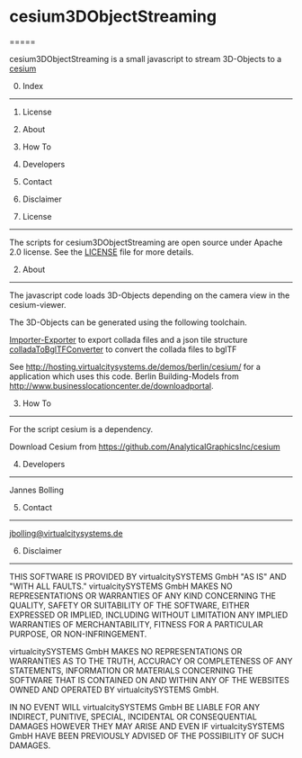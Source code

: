 # cesium3DObjectStreaming
=====

cesium3DObjectStreaming is a small javascript to stream 3D-Objects to a [cesium](http://cesiumjs.org/)


0. Index
--------

1. License
2. About
3. How To
4. Developers
5. Contact
6. Disclaimer


1. License
----------

The scripts for cesium3DObjectStreaming are open source under Apache 2.0 license.
See the [LICENSE](https://github.com/virtualcitySYSTEMS/cesium3DObjectStreaming/blob/master/LICENSE) file for more details. 


2. About
----------

The javascript code loads 3D-Objects depending on the camera view in the cesium-viewer.   


The 3D-Objects can be generated using the following toolchain. 

[Importer-Exporter](https://github.com/virtualcitySYSTEMS/importer-exporter) to export collada files and a json tile structure
[colladaToBglTFConverter](https://github.com/virtualcitySYSTEMS/colladaToBglTFConverter) to convert the collada files to bglTF

See http://hosting.virtualcitysystems.de/demos/berlin/cesium/ for a application which uses this code. 
Berlin Building-Models from http://www.businesslocationcenter.de/downloadportal.


3. How To
----------

For the script cesium is a dependency.

Download Cesium from https://github.com/AnalyticalGraphicsInc/cesium


4. Developers
-------------

Jannes Bolling


5. Contact
----------

jbolling@virtualcitysystems.de


6. Disclaimer
--------------

THIS SOFTWARE IS PROVIDED BY virtualcitySYSTEMS GmbH "AS IS" AND "WITH ALL 
FAULTS." virtualcitySYSTEMS GmbH MAKES NO REPRESENTATIONS OR WARRANTIES OF 
ANY KIND CONCERNING THE QUALITY, SAFETY OR SUITABILITY OF THE SOFTWARE,
EITHER EXPRESSED OR IMPLIED, INCLUDING WITHOUT LIMITATION ANY IMPLIED 
WARRANTIES OF MERCHANTABILITY, FITNESS FOR A PARTICULAR PURPOSE, OR 
NON-INFRINGEMENT.

virtualcitySYSTEMS GmbH MAKES NO REPRESENTATIONS OR WARRANTIES AS TO THE
TRUTH, ACCURACY OR COMPLETENESS OF ANY STATEMENTS, INFORMATION OR MATERIALS
CONCERNING THE SOFTWARE THAT IS CONTAINED ON AND WITHIN ANY OF THE 
WEBSITES OWNED AND OPERATED BY virtualcitySYSTEMS GmbH.

IN NO EVENT WILL virtualcitySYSTEMS GmbH BE LIABLE FOR ANY INDIRECT, 
PUNITIVE, SPECIAL, INCIDENTAL OR CONSEQUENTIAL DAMAGES HOWEVER THEY MAY
ARISE AND EVEN IF virtualcitySYSTEMS GmbH HAVE BEEN PREVIOUSLY ADVISED OF
THE POSSIBILITY OF SUCH DAMAGES.